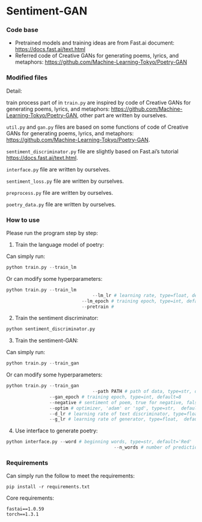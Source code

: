 # Sentiment-GAN
### Code base

-   Pretrained models and training ideas are from Fast.ai document: <https://docs.fast.ai/text.html>
-   Referred code of Creative GANs for generating poems, lyrics, and metaphors: <https://github.com/Machine-Learning-Tokyo/Poetry-GAN>

### Modified files

Detail:

train process part of in `train.py`  are inspired by code of Creative GANs for generating poems, lyrics, and metaphors: <https://github.com/Machine-Learning-Tokyo/Poetry-GAN>, other part are written by ourselves.

`util.py` and `gan.py` files are based on some functions of code of Creative GANs for generating poems, lyrics, and metaphors: <https://github.com/Machine-Learning-Tokyo/Poetry-GAN>.

`sentiment_discriminator.py` file are slightly based on Fast.ai’s tutorial <https://docs.fast.ai/text.html>.

`interface.py` file are written by ourselves.

`sentiment_loss.py` file are written by ourselves.

`preprocess.py` file are written by ourselves.

`poetry_data.py` file are written by ourselves.

### How to use

Please run the program step by step:

1.  Train the language model of poetry:

Can simply run:

```python
python train.py --train_lm
```

Or can modify some hyperparameters:

```python
python train.py --train_lm
								--lm_lr # learning rate, type=float, default=1e-3
  							--lm_epoch # training epoch, type=int, default=8
    						--pretrain # 
```

2.  Train the sentiment discriminator:

```python
python sentiment_discriminator.py
```

3.  Train the sentiment-GAN:

Can simply run:

```python
python train.py --train_gan
```

Or can modify some hyperparameters:

```python
python train.py --train_gan
								--path PATH # path of data, type=str, default='./data'
                --gan_epoch # training epoch, type=int, default=8
                --negative # sentiment of poem, true for negative, false for positive, type=bool, default=True
                --optim # optimizer, 'adam' or 'sgd', type=str,  default='adam'
                --d_lr # learning rate of text discriminator, type=float,  default=1e-3
                --g_lr # learning rate of generator, type=float,  default=1e-3
```

4.  Use interface to generate poetry:

```python
python interface.py --word # beginning words, type=str, default='Red'
										--n_words # number of predictions, type=int, default=50
```



### Requirements

Can simply run the follow to meet the requirements:

```
pip install -r requirements.txt
```

Core requirements:

```
fastai==1.0.59
torch==1.3.1
```
